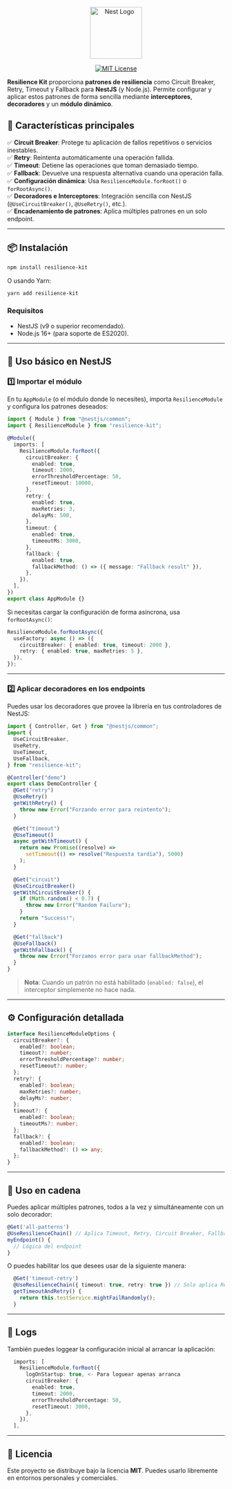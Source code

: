 <p align="center">
  <a href="http://nestjs.com/" target="blank"><img src="https://nestjs.com/img/logo-small.svg" width="120" alt="Nest Logo" /></a>
</p>

<p align="center">
    <a href='https://img.shields.io/npm/l/resilience-kit'><img src="https://img.shields.io/npm/l/resilience-kit" alt="MIT License" /></a>
</p>

**Resilience Kit** proporciona **patrones de resiliencia** como Circuit Breaker, Retry, Timeout y Fallback para **NestJS** (y Node.js). Permite configurar y aplicar estos patrones de forma sencilla mediante **interceptores**, **decoradores** y un **módulo dinámico**.

## 🚀 Características principales

✅ **Circuit Breaker**: Protege tu aplicación de fallos repetitivos o servicios inestables.  
✅ **Retry**: Reintenta automáticamente una operación fallida.  
✅ **Timeout**: Detiene las operaciones que toman demasiado tiempo.  
✅ **Fallback**: Devuelve una respuesta alternativa cuando una operación falla.  
✅ **Configuración dinámica**: Usa `ResilienceModule.forRoot()` o `forRootAsync()`.  
✅ **Decoradores e Interceptores**: Integración sencilla con NestJS (`@UseCircuitBreaker()`, `@UseRetry()`, etc.).  
✅ **Encadenamiento de patrones**: Aplica múltiples patrones en un solo endpoint.

---

## 📦 Instalación

```bash
npm install resilience-kit
```

O usando Yarn:

```bash
yarn add resilience-kit
```

### Requisitos

- NestJS (v9 o superior recomendado).
- Node.js 16+ (para soporte de ES2020).

---

## 📌 Uso básico en NestJS

### 1️⃣ Importar el módulo

En tu `AppModule` (o el módulo donde lo necesites), importa `ResilienceModule` y configura los patrones deseados:

```typescript
import { Module } from "@nestjs/common";
import { ResilienceModule } from "resilience-kit";

@Module({
  imports: [
    ResilienceModule.forRoot({
      circuitBreaker: {
        enabled: true,
        timeout: 2000,
        errorThresholdPercentage: 50,
        resetTimeout: 10000,
      },
      retry: {
        enabled: true,
        maxRetries: 3,
        delayMs: 500,
      },
      timeout: {
        enabled: true,
        timeoutMs: 3000,
      },
      fallback: {
        enabled: true,
        fallbackMethod: () => ({ message: "Fallback result" }),
      },
    }),
  ],
})
export class AppModule {}
```

Si necesitas cargar la configuración de forma asíncrona, usa `forRootAsync()`:

```typescript
ResilienceModule.forRootAsync({
  useFactory: async () => ({
    circuitBreaker: { enabled: true, timeout: 2000 },
    retry: { enabled: true, maxRetries: 5 },
  }),
});
```

---

### 2️⃣ Aplicar decoradores en los endpoints

Puedes usar los decoradores que provee la librería en tus controladores de NestJS:

```typescript
import { Controller, Get } from "@nestjs/common";
import {
  UseCircuitBreaker,
  UseRetry,
  UseTimeout,
  UseFallback,
} from "resilience-kit";

@Controller("demo")
export class DemoController {
  @Get("retry")
  @UseRetry()
  getWithRetry() {
    throw new Error("Forzando error para reintento");
  }

  @Get("timeout")
  @UseTimeout()
  async getWithTimeout() {
    return new Promise((resolve) =>
      setTimeout(() => resolve("Respuesta tardía"), 5000)
    );
  }

  @Get("circuit")
  @UseCircuitBreaker()
  getWithCircuitBreaker() {
    if (Math.random() < 0.7) {
      throw new Error("Random Failure");
    }
    return "Success!";
  }

  @Get("fallback")
  @UseFallback()
  getWithFallback() {
    throw new Error("Forzamos error para usar fallbackMethod");
  }
}
```

> **Nota**: Cuando un patrón no está habilitado (`enabled: false`), el interceptor simplemente no hace nada.

---

## ⚙️ Configuración detallada

```typescript
interface ResilienceModuleOptions {
  circuitBreaker?: {
    enabled?: boolean;
    timeout?: number;
    errorThresholdPercentage?: number;
    resetTimeout?: number;
  };
  retry?: {
    enabled?: boolean;
    maxRetries?: number;
    delayMs?: number;
  };
  timeout?: {
    enabled?: boolean;
    timeoutMs?: number;
  };
  fallback?: {
    enabled?: boolean;
    fallbackMethod?: () => any;
  };
}
```

---

## 🔗 Uso en cadena

Puedes aplicar múltiples patrones, todos a la vez y simultáneamente con un solo decorador:

```typescript
@Get('all-patterns')
@UseResilienceChain() // Aplica Timeout, Retry, Circuit Breaker, Fallback, etc.
myEndpoint() {
  // Lógica del endpoint
}
```

O puedes habilitar los que desees usar de la siguiente manera:

```typescript
  @Get('timeout-retry')
  @UseResilienceChain({ timeout: true, retry: true }) // Solo aplica Retry y TimeOut
  getTimeoutAndRetry() {
    return this.testService.mightFailRandomly();
  }
```

---

## 📡 Logs

También puedes loggear la configuración inicial al arrancar la aplicación:

```typescript
  imports: [
    ResilienceModule.forRoot({
      logOnStartup: true, <- Para loguear apenas arranca
      circuitBreaker: {
        enabled: true,
        timeout: 2000,
        errorThresholdPercentage: 50,
        resetTimeout: 3000,
      },
    }),
  ],
```

---

## 📜 Licencia

Este proyecto se distribuye bajo la licencia **MIT**. Puedes usarlo libremente en entornos personales y comerciales.
